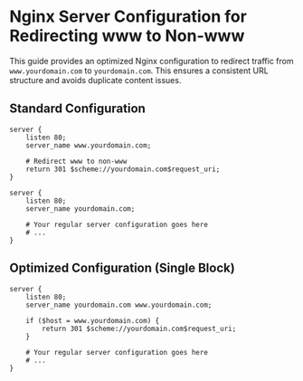 # Nginx Server Configuration for Redirecting www to Non-www

This guide provides an optimized Nginx configuration to redirect traffic from `www.yourdomain.com` to `yourdomain.com`. This ensures a consistent URL structure and avoids duplicate content issues.

## Standard Configuration
```nginx
server {
    listen 80;
    server_name www.yourdomain.com;

    # Redirect www to non-www
    return 301 $scheme://yourdomain.com$request_uri;
}

server {
    listen 80;
    server_name yourdomain.com;

    # Your regular server configuration goes here
    # ...
}
```

## Optimized Configuration (Single Block)
```nginx
server {
    listen 80;
    server_name yourdomain.com www.yourdomain.com;

    if ($host = www.yourdomain.com) {
        return 301 $scheme://yourdomain.com$request_uri;
    }

    # Your regular server configuration goes here
    # ...
}
```

